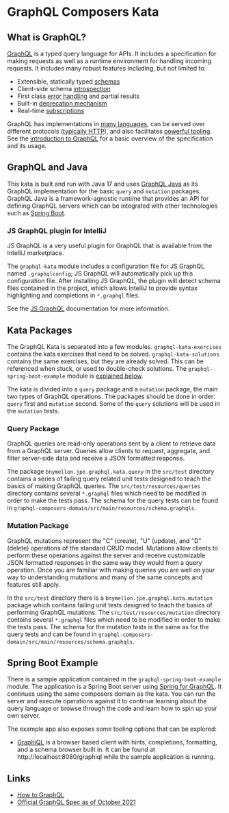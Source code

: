# GraphQL Composers Kata

## What is GraphQL?

[GraphQL](https://graphql.org) is a typed query language for APIs. It includes a specification for making requests as
well as a runtime environment for handling incoming requests. It includes many robust features including, but not
limited to:

- Extensible, statically typed [schemas](https://spec.graphql.org/October2021/#sec-Type-System)
- Client-side schema [introspection](https://spec.graphql.org/October2021/#sec-Introspection)
- First class [error handling](https://spec.graphql.org/October2021/#sec-Errors) and partial results
- Built-in [deprecation mechanism](https://spec.graphql.org/October2021/#sec-Field-Deprecation)
- Real-time [subscriptions](https://spec.graphql.org/October2021/#sec-Subscription)

GraphQL has implementations in [many languages](https://graphql.org/code/#language-support), can be served over
different protocols ([typically HTTP](https://graphql.org/learn/serving-over-http)), and also
facilitates [powerful tooling](https://graphql.org/code/#generic-tools). See
the [introduction to GraphQL](https://graphql.org/learn) for a basic overview of the specification and its usage.

## GraphQL and Java

This kata is built and run with Java 17 and uses [GraphQL Java](https://www.graphql-java.com/) as its GraphQL
implementation for the basic `query`
and `mutation` packages. GraphQL Java is a framework-agnostic runtime that provides an API for defining GraphQL servers
which can be integrated with other technologies such
as [Spring Boot](https://docs.spring.io/spring-graphql/docs/1.0.0/reference/html/).

### JS GraphQL plugin for IntelliJ

JS GraphQL is a very useful plugin for GraphQL that is available from the IntelliJ marketplace.

The `graphql-kata` module includes a configuration file for JS GraphQL named `.graphqlconfig`; JS GraphQL will
automatically pick up this configuration file. After installing JS GraphQL, the plugin will detect schema files
contained in the project, which allows IntelliJ to provide syntax highlighting and completions in `*.graphql` files.

See the [JS GraphQL](https://jimkyndemeyer.github.io/js-graphql-intellij-plugin/docs/developer-guide) documentation for
more information.

## Kata Packages

The GraphQL Kata is separated into a few modules. `graphql-kata-exercises` contains the kata exercises that need to be
solved. `graphql-kata-solutions` contains the same exercises, but they are already solved. This can be referenced when stuck, or used to double-check solutions. The `graphql-spring-boot-example` module is [explained below](#spring-boot-example).

The kata is divided into a `query` package and a `mutation` package, the main two types of GraphQL operations. The packages should be done in order: `query` first and `mutation` second. Some of the `query` solutions will be used in the `mutation` tests.

### Query Package

GraphQL queries are read-only operations sent by a client to retrieve data from a GraphQL server. Queries allow clients
to request, aggregate, and filter server-side data and receive a JSON formatted response.

The package `bnymellon.jpe.graphql.kata.query` in the `src/test` directory contains a series of failing query related
unit tests designed to teach the basics of making GraphQL queries. The `src/test/resources/queries` directory contains
several `*.graphql` files which need to be modified in order to make the tests pass. The schema for the query tests can
be found in `graphql-composers-domain/src/main/resources/schema.graphqls`.

### Mutation Package

GraphQL mutations represent the "C" (create), "U" (update), and "D" (delete) operations of the standard CRUD model.
Mutations allow clients to perform these operations against the server and receive customizable JSON formatted responses
in the same way they would from a query operation. Once you are familiar with making queries you are well on your way to
understanding mutations and many of the same concepts and features still apply.

In the `src/test` directory there is a `bnymellon.jpe.graphql.kata.mutation` package which contains failing unit tests
designed to teach the basics of performing GraphQL mutations. The `src/test/resources/mutation` directory contains
several `*.graphql` files which need to be modified in order to make the tests pass. The schema for the mutation tests
is the same as for the query tests and can be found in `graphql-composers-domain/src/main/resources/schema.graphqls`.

## Spring Boot Example
There is a sample application contained in the `graphql-spring-boot-example` module. The application is a Spring Boot server using [Spring for GraphQL](https://spring.io/projects/spring-graphql). It continues using the same composers domain as the kata. You can run the server and execute operations against it to continue learning about the query language or browse through the code and learn how to spin up your own server.

The example app also exposes some tooling options that can be explored: 
- [GraphiQL](https://github.com/graphql/graphiql) is a browser based client with hints, completions, formatting, and a schema browser built in. It can be found at http://localhost:8080/graphiql while the sample application is running.

## Links

- [How to GraphQL](https://www.howtographql.com)
- [Official GraphQL Spec as of October 2021](https://spec.graphql.org/October2021/)
